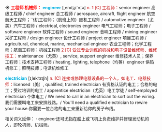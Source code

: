 ☀ <font color="red">**工程师 机械师：**</font>
<font color="sky blue">**engineer**</font> [͵endӡɪ'nɪə] 
<font color="#c00000">n. 1 [C] 工程师：</font>senior engineer 高级工程师 / chief engineer 总工程师 / aerospace, aircraft, flight engineer 航空航天工程师；飞机工程师；（航班上的）随机工程师 / automotive engineer（尤美）汽车工程师 / electrical, electronics engineer 电气工程师；电子工程师 / software engineer 软件工程师 / sound engineer 音响工程师 / mining engineer 采矿工程师 / design engineer 设计工程师 / project engineer 项目工程师 / agricultural, chemical, marine, mechanical engineer 农业工程师；化学工程师；航海工程师；机械工程师 <font color="#c00000">2 [C] 受过专业训练的机械和电子设备维修师、维修技工：</font>maintenance（尤英）, service, support engineer 维修技术人员；保养工程师；技术支持工程师 / heating, lighting, telephone（均英）engineer 供热机修工；照明技师；电话机维修工
           
<font color="sky blue">**electrician**</font> [ɪˌlekˈtrɪʃn]
<font color="#c00000">n. [C] 连接或修理电器设备的一个人，如电工、电器技师：</font>licensed（美）, qualified, trained electrician 有资格认证的电工；合格的电工；受过培训的电工 / apprentice electrician（尤英）电工学徒 / self-employed electrician 个体电工 / We need to call in an electrician to sort out the wiring. 我们需要叫电工来安排线路。/ You'll need a qualified electrician to rewire your house.你需要一位合格的电工来重新给你的房子布线。

相关词义延伸：
· engineer还可尤指在船上或飞机上负责维护并修理发动机的人，即轮机师、机械师。
